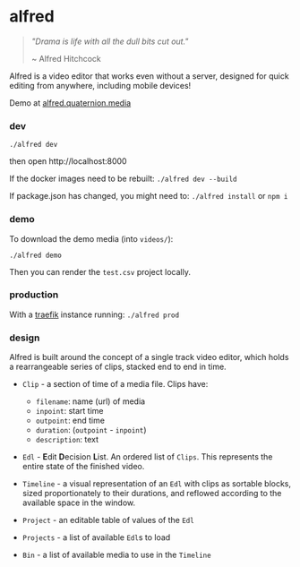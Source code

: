 # alfred
> *"Drama is life with all the dull bits cut out."*
>
>  ~ Alfred Hitchcock

Alfred is a video editor that works even without a server, designed for quick editing from anywhere, including mobile devices!

Demo at [alfred.quaternion.media](https://alfred.quaternion.media)

### dev
`./alfred dev`

then open http://localhost:8000

If the docker images need to be rebuilt: `./alfred dev --build`

If package.json has changed, you might need to: `./alfred install` or `npm i`

### demo
To download the demo media (into `videos/`):

`./alfred demo`

Then you can render the `test.csv` project locally.

### production
With a [traefik](https://containo.us/traefik/) instance running:
`./alfred prod`


### design
Alfred is built around the concept of a single track video editor, which holds a rearrangeable series of clips, stacked end to end in time.

- `Clip` - a section of time of a media file. Clips have:
  * `filename`: name (url) of media
  * `inpoint`:  start time
  * `outpoint`: end time
  * `duration`: (`outpoint` - `inpoint`)
  * `description`: text


- `Edl` - **E**dit **D**ecision **L**ist. An ordered list of `Clips`. This represents the entire state of the finished video.

- `Timeline` - a visual representation of an `Edl` with clips as sortable blocks, sized proportionately to their durations, and reflowed according to the available space in the window.

- `Project` - an editable table of values of the `Edl`

- `Projects` - a list of available `Edl`s to load

- `Bin` - a list of available media to use in the `Timeline`
